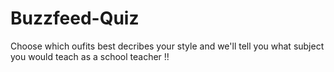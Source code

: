 # Buzzfeed-Quiz
Choose which oufits best decribes your style and we'll tell you what subject you would teach as a school teacher !!
